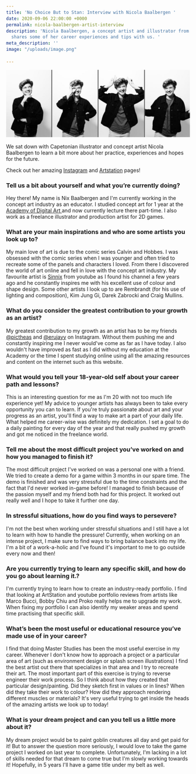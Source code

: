 ```yaml
---
title: 'No Choice But to Stan: Interview with Nicola Baalbergen '
date: 2020-09-06 22:00:00 +0000
permalink: nicola-baalbergen-artist-interview
description: 'Nicola Baalbergen, a concept artist and illustrator from Cape Town,
  shares some of her career experiences and tips with us. '
meta_description: ''
image: "/uploads/image.png"

---
```

![](/uploads/image.png)

We sat down with Capetonian illustrator and concept artist Nicola Baalbergen to learn a bit more about her practice, experiences and hopes for the future.

Check out her amazing [Instagram](https://www.instagram.com/artofnixbee/ "artofnixbee") and [Artstation](https://www.artstation.com/nixbee "nixbee") pages!

### Tell us a bit about yourself and what you’re currently doing?

Hey there! My name is Nix Baalbergen and I'm currently working in the concept art industry as an educator. I studied concept art for 1 year at the [Academy of Digital Art ](https://www.ada.ac.za/ "friends of design")and now currently lecture there part-time. I also work as a freelance illustrator and production artist for 2D games.

### What are your main inspirations and who are some artists you look up to?

My main love of art is due to the comic series Calvin and Hobbes. I was obsessed with the comic series when I was younger and often tried to recreate some of the panels and characters I loved. From there I discovered the world of art online and fell in love with the concept art industry. My favourite artist is [Sinnix](https://www.youtube.com/user/Rol3Underline "sinnix") from youtube as I found his channel a few years ago and he constantly inspires me with his excellent use of colour and shape design. Some other artists I look up to are Rembrandt (for his use of lighting and composition), Kim Jung Gi, Darek Zabrocki and Craig Mullins.

### What do you consider the greatest contribution to your growth as an artist?

My greatest contribution to my growth as an artist has to be my friends [@pictheas](https://www.instagram.com/pictheas/ "@pichteas") and [@erujayy](https://www.instagram.com/erujayy/ "@erujayy") on Instagram. Without them pushing me and constantly inspiring me I never would've come as far as I have today. I also wouldn't have improved as fast as I did without my education at the Academy or the time I spent studying online using all the amazing resources and content on the internet such as this website.

### What would you tell your 18-year-old self about your career path and lessons?

This is an interesting question for me as I'm 20 with not too much life experience yet! My advice to younger artists has always been to take every opportunity you can to learn. If you're truly passionate about art and your progress as an artist, you'll find a way to make art a part of your daily life. What helped me career-wise was definitely my dedication. I set a goal to do a daily painting for every day of the year and that really pushed my growth and got me noticed in the freelance world.

### Tell me about the most difficult project you’ve worked on and how you managed to finish it?

The most difficult project I've worked on was a personal one with a friend. We tried to create a demo for a game within 3 months in our spare time. The demo is finished and was very stressful due to the time constraints and the fact that I'd never worked in-game before! I managed to finish because of the passion myself and my friend both had for this project. It worked out really well and I hope to take it further one day.

### In stressful situations, how do you find ways to persevere?

I'm not the best when working under stressful situations and I still have a lot to learn with how to handle the pressure! Currently, when working on an intense project, I make sure to find ways to bring balance back into my life. I'm a bit of a work-a-holic and I've found it's important to me to go outside every now and then!

### Are you currently trying to learn any specific skill, and how do you go about learning it.?

I'm currently trying to learn how to create an industry-ready portfolio. I find that looking at ArtStation and youtube portfolio reviews from artists like Marco Bucci, Bobby Chiu and Proko really helps me to upgrade my work. When fixing my portfolio I can also identify my weaker areas and spend time practising that specific skill.

### What’s been the most useful or educational resource you’ve made use of in your career?

I find that doing Master Studies has been the most useful exercise in my career. Whenever I don't know how to approach a project or a particular area of art (such as environment design or splash screen illustrations) I find the best artist out there that specializes in that area and I try to recreate their art. The most important part of this exercise is trying to reverse engineer their work process. So I think about how they created that particular design/painting. Did they sketch first in values or in lines? When did they take their work to colour? How did they approach rendering different muscles or materials? It's very useful trying to get inside the heads of the amazing artists we look up to today!

### What is your dream project and can you tell us a little more about it?

My dream project would be to paint goblin creatures all day and get paid for it! But to answer the question more seriously, I would love to take the game project I worked on last year to complete. Unfortunately, I'm lacking in a lot of skills needed for that dream to come true but I'm slowly working towards it! Hopefully, in 5 years I'll have a game title under my belt as well.